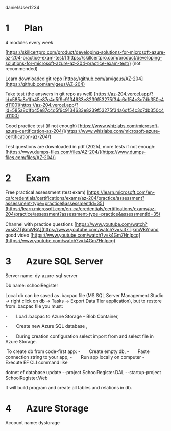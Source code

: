 daniel:User1234

# 1       Plan

4 modules every week

[https://skillcertpro.com/product/developing-solutions-for-microsoft-azure-az-204-practice-exam-test/](https://skillcertpro.com/product/developing-solutions-for-microsoft-azure-az-204-practice-exam-test/) (not recommended)

Learn downloaded git repo [https://github.com/arvigeus/AZ-204](https://github.com/arvigeus/AZ-204)

Take test (the answers in git repo as well) [https://az-204.vercel.app/?id=585a8c1fb45e87c4d5f9c9134633e8239f53275f34a6df54c3c7db350c4d1100](https://az-204.vercel.app/?id=585a8c1fb45e87c4d5f9c9134633e8239f53275f34a6df54c3c7db350c4d1100)

Good practice test (if not enough) [https://www.whizlabs.com/microsoft-azure-certification-az-204/](https://www.whizlabs.com/microsoft-azure-certification-az-204/)

Test questions are downloaded in pdf (2025), more tests if not enough: [https://www.dumps-files.com/files/AZ-204/](https://www.dumps-files.com/files/AZ-204/)

# 2       Exam

Free practical assessment (test exam) [https://learn.microsoft.com/en-ca/credentials/certifications/exams/az-204/practice/assessment?assessment-type=practice&assessmentId=35](https://learn.microsoft.com/en-ca/credentials/certifications/exams/az-204/practice/assessment?assessment-type=practice&assessmentId=35)

Channel with practice questions [https://www.youtube.com/watch?v=si37TjkmWBA](https://www.youtube.com/watch?v=si37TjkmWBA)and good video [https://www.youtube.com/watch?v=k4Gm7HnIpcg](https://www.youtube.com/watch?v=k4Gm7HnIpcg)

# 3       Azure SQL Server

Server name: dy-azure-sql-server

Db name: schoolRegister

Local db can be saved as .bacpac file (MS SQL Server Management Studio -> right click on db -> Tasks -> Export Data Tier application), but to restore from .bacpac file you must:

-       Load .bacpac to Azure Storage – Blob Container,

-       Create new Azure SQL database ,

-       During creation configuration select import from and select file in Azure Storage.

 To create db from code-first app:
-       Create empty db,
-       Paste connection string to your app,
-       Run app locally on computer
-       Execute EF CLI command like  

dotnet ef database update --project SchoolRegister.DAL --startup-project SchoolRegister.Web

It will build program and create all tables and relations in db.

# 4       Azure Storage      

Account name: dystorage